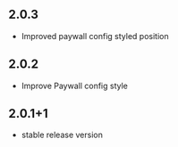 ## 2.0.3

* Improved paywall config styled position

## 2.0.2

* Improve Paywall config style

## 2.0.1+1

* stable release version